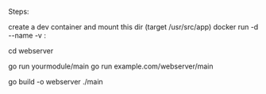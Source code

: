 Steps:

create a dev container and mount this dir (target /usr/src/app)
docker run -d --name <name> -v <srcpath>:<targetpath> <imagename>

cd webserver

go run yourmodule/main
go run example.com/webserver/main

go build -o webserver ./main